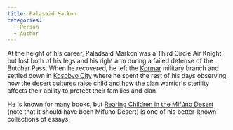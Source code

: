 ```yaml
---
title: Palasaid Markon
categories:
  - Person
  - Author
---
```


At the height of his career, Paladsaid Markon was a Third Circle Air Knight, but lost both of his legs and his right arm during a failed defense of the Butchar Pass. When he recovered, he left the [Kormar]() military branch and settled down in [Kosobyo City]() where he spent the rest of his days observing how the desert cultures raise child and how the clan warrior's sterility affects their ability to protect their families and clan.

He is known for many books, but [Rearing Children in the Mifúno Desert]() (note that it should have been Mifuno Desert) is one of his better-known collections of essays.
